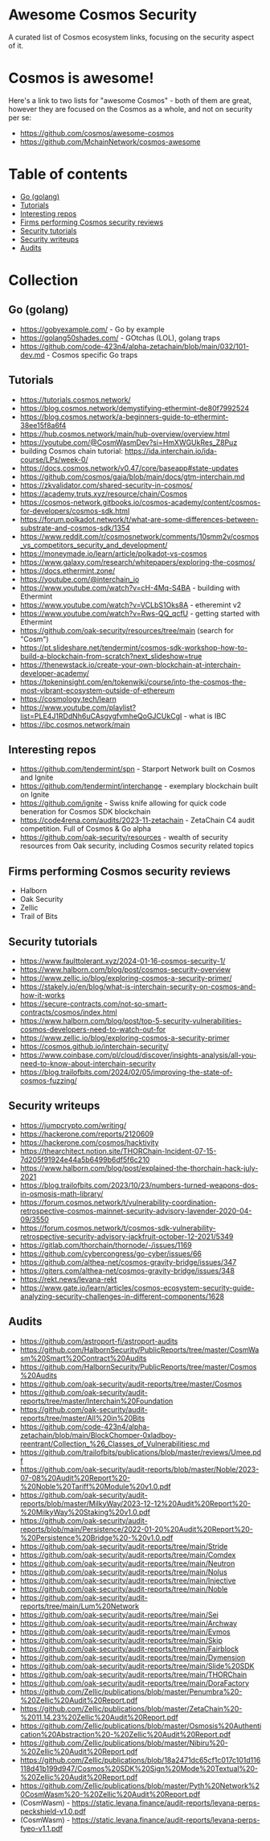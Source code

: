 # Awesome Cosmos Security
A curated list of Cosmos ecosystem links, focusing on the security aspect of it.

# Cosmos is awesome!
Here's a link to two lists for "awesome Cosmos" - both of them are great, however they are focused on the Cosmos as a whole, and not on security per se:
* https://github.com/cosmos/awesome-cosmos
* https://github.com/MchainNetwork/cosmos-awesome

# Table of contents
* [Go (golang)](#go-golang)
* [Tutorials](#tutorials)
* [Interesting repos](#interesting-repos)
* [Firms performing Cosmos security reviews](#firms-performing-cosmos-security-reviews)
* [Security tutorials](#security-tutorials)
* [Security writeups](#security-writeups)
* [Audits](#audits)

# Collection

## Go (golang)
* https://gobyexample.com/ - Go by example
* https://golang50shades.com/ - GOtchas (LOL), golang traps
* https://github.com/code-423n4/alpha-zetachain/blob/main/032/101-dev.md - Cosmos specific Go traps

## Tutorials
* https://tutorials.cosmos.network/
* https://blog.cosmos.network/demystifying-ethermint-de80f7992524
* https://blog.cosmos.network/a-beginners-guide-to-ethermint-38ee15f8a6f4
* https://hub.cosmos.network/main/hub-overview/overview.html
* https://youtube.com/@CosmWasmDev?si=HmXWGUkRes_Z8Puz
* building Cosmos chain tutorial: https://ida.interchain.io/ida-course/LPs/week-0/
* https://docs.cosmos.network/v0.47/core/baseapp#state-updates
* https://github.com/cosmos/gaia/blob/main/docs/gtm-interchain.md
* https://zkvalidator.com/shared-security-in-cosmos/
* https://academy.truts.xyz/resource/chain/Cosmos
* https://cosmos-network.gitbooks.io/cosmos-academy/content/cosmos-for-developers/cosmos-sdk.html
* https://forum.polkadot.network/t/what-are-some-differences-between-substrate-and-cosmos-sdk/1354
* https://www.reddit.com/r/cosmosnetwork/comments/10smm2v/cosmos_vs_competitors_security_and_development/
* https://moneymade.io/learn/article/polkadot-vs-cosmos
* https://www.galaxy.com/research/whitepapers/exploring-the-cosmos/
* https://docs.ethermint.zone/
* https://youtube.com/@interchain_io
* https://www.youtube.com/watch?v=cH-4Mq-S4BA - building with Ethermint
* https://www.youtube.com/watch?v=VCLbS1Oks8A - etheremint v2
* https://www.youtube.com/watch?v=Rws-QQ_qcfU - getting started with Ethermint
* https://github.com/oak-security/resources/tree/main (search for "Cosm")
* https://pt.slideshare.net/tendermint/cosmos-sdk-workshop-how-to-build-a-blockchain-from-scratch?next_slideshow=true
* https://thenewstack.io/create-your-own-blockchain-at-interchain-developer-academy/
* https://tokeninsight.com/en/tokenwiki/course/into-the-cosmos-the-most-vibrant-ecosystem-outside-of-ethereum
* https://cosmology.tech/learn
* https://www.youtube.com/playlist?list=PLE4J1RDdNh6uCAsgygfvmheQoGJCUkCgI - what is IBC
* https://ibc.cosmos.network/main

## Interesting repos
* https://github.com/tendermint/spn - Starport Network built on Cosmos and Ignite
* https://github.com/tendermint/interchange - exemplary blockchain built on Ignite
* https://github.com/ignite - Swiss knife allowing for quick code beneration for Cosmos SDK blockchain
* https://code4rena.com/audits/2023-11-zetachain - ZetaChain C4 audit competition. Full of Cosmos & Go alpha
* https://github.com/oak-security/resources - wealth of security resources from Oak security, including Cosmos security related topics

## Firms performing Cosmos security reviews
* Halborn
* Oak Security
* Zellic
* Trail of Bits

## Security tutorials
* https://www.faulttolerant.xyz/2024-01-16-cosmos-security-1/
* https://www.halborn.com/blog/post/cosmos-security-overview
* https://www.zellic.io/blog/exploring-cosmos-a-security-primer/
* https://stakely.io/en/blog/what-is-interchain-security-on-cosmos-and-how-it-works
* https://secure-contracts.com/not-so-smart-contracts/cosmos/index.html
* https://www.halborn.com/blog/post/top-5-security-vulnerabilities-cosmos-developers-need-to-watch-out-for
* https://www.zellic.io/blog/exploring-cosmos-a-security-primer
* https://cosmos.github.io/interchain-security/
* https://www.coinbase.com/pl/cloud/discover/insights-analysis/all-you-need-to-know-about-interchain-security
* https://blog.trailofbits.com/2024/02/05/improving-the-state-of-cosmos-fuzzing/

## Security writeups
* https://jumpcrypto.com/writing/
* https://hackerone.com/reports/2120609
* https://hackerone.com/cosmos/hacktivity
* https://thearchitect.notion.site/THORChain-Incident-07-15-7d205f91924e44a5b6499b6df5f6c210
* https://www.halborn.com/blog/post/explained-the-thorchain-hack-july-2021
* https://blog.trailofbits.com/2023/10/23/numbers-turned-weapons-dos-in-osmosis-math-library/
* https://forum.cosmos.network/t/vulnerability-coordination-retrospective-cosmos-mainnet-security-advisory-lavender-2020-04-09/3550
* https://forum.cosmos.network/t/cosmos-sdk-vulnerability-retrospective-security-advisory-jackfruit-october-12-2021/5349
* https://gitlab.com/thorchain/thornode/-/issues/1169
* https://github.com/cybercongress/go-cyber/issues/66
* https://github.com/althea-net/cosmos-gravity-bridge/issues/347
* https://giters.com/althea-net/cosmos-gravity-bridge/issues/348
* https://rekt.news/levana-rekt
* https://www.gate.io/learn/articles/cosmos-ecosystem-security-guide-analyzing-security-challenges-in-different-components/1628

## Audits
* https://github.com/astroport-fi/astroport-audits
* https://github.com/HalbornSecurity/PublicReports/tree/master/CosmWasm%20Smart%20Contract%20Audits
* https://github.com/HalbornSecurity/PublicReports/tree/master/Cosmos%20Audits
* https://github.com/oak-security/audit-reports/tree/master/Cosmos
* https://github.com/oak-security/audit-reports/tree/master/Interchain%20Foundation
* https://github.com/oak-security/audit-reports/tree/master/All%20in%20Bits
* https://github.com/code-423n4/alpha-zetachain/blob/main/BlockChomper-0xladboy-reentrant/Collection_%26_Classes_of_Vulnerabilitiesc.md
* https://github.com/trailofbits/publications/blob/master/reviews/Umee.pdf
* https://github.com/oak-security/audit-reports/blob/master/Noble/2023-07-08%20Audit%20Report%20-%20Noble%20Tariff%20Module%20v1.0.pdf
* https://github.com/oak-security/audit-reports/blob/master/MilkyWay/2023-12-12%20Audit%20Report%20-%20MilkyWay%20Staking%20v1.0.pdf
* https://github.com/oak-security/audit-reports/blob/main/Persistence/2022-01-20%20Audit%20Report%20-%20Persistence%20Bridge%20-%20v1.0.pdf
* https://github.com/oak-security/audit-reports/tree/main/Stride
* https://github.com/oak-security/audit-reports/tree/main/Comdex
* https://github.com/oak-security/audit-reports/tree/main/Neutron
* https://github.com/oak-security/audit-reports/tree/main/Nolus
* https://github.com/oak-security/audit-reports/tree/main/Injective
* https://github.com/oak-security/audit-reports/tree/main/Noble
* https://github.com/oak-security/audit-reports/tree/main/Lum%20Network
* https://github.com/oak-security/audit-reports/tree/main/Sei
* https://github.com/oak-security/audit-reports/tree/main/Archway
* https://github.com/oak-security/audit-reports/tree/main/Evmos
* https://github.com/oak-security/audit-reports/tree/main/Skip
* https://github.com/oak-security/audit-reports/tree/main/Fairblock
* https://github.com/oak-security/audit-reports/tree/main/Dymension
* https://github.com/oak-security/audit-reports/tree/main/Slide%20SDK
* https://github.com/oak-security/audit-reports/tree/main/THORChain
* https://github.com/oak-security/audit-reports/tree/main/DoraFactory
* https://github.com/Zellic/publications/blob/master/Penumbra%20-%20Zellic%20Audit%20Report.pdf
* https://github.com/Zellic/publications/blob/master/ZetaChain%20-%2011.14.23%20Zellic%20Audit%20Report.pdf
* https://github.com/Zellic/publications/blob/master/Osmosis%20Authentication%20Abstraction%20-%20Zellic%20Audit%20Report.pdf
* https://github.com/Zellic/publications/blob/master/Nibiru%20-%20Zellic%20Audit%20Report.pdf
* https://github.com/Zellic/publications/blob/18a2471dc65cf1c017c101d116118d41b199d947/Cosmos%20SDK%20Sign%20Mode%20Textual%20-%20Zellic%20Audit%20Report.pdf
* https://github.com/Zellic/publications/blob/master/Pyth%20Network%20CosmWasm%20-%20Zellic%20Audit%20Report.pdf
* (CosmWasm) - https://static.levana.finance/audit-reports/levana-perps-peckshield-v1.0.pdf
* (CosmWasm) - https://static.levana.finance/audit-reports/levana-perps-fyeo-v1.1.pdf
